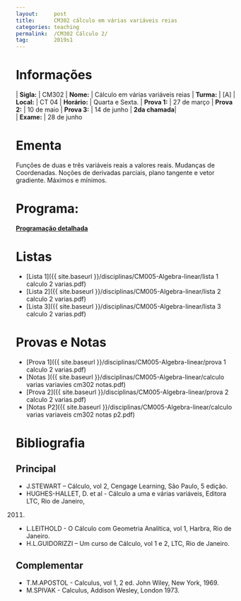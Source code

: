 ```yaml
---
layout:     post
title:      CM302 cálculo em várias variáveis reias
categories: teaching
permalink:  /CM302 Cálculo 2/
tag:        2019s1
---
```


# Informações

  | **Sigla:**   | CM302
  | **Nome:**    | Cálculo em várias variáveis reias
  | **Turma:**   | [A]
  | **Local:**   | CT 04
  | **Horário:** | Quarta e Sexta. 
  | **Prova 1:** | 27 de março
  | **Prova 2:** | 10 de maio
  | **Prova 3:** | 14 de junho
  | **2da chamada**|  
  | **Exame:**   | 28 de junho

# Ementa

  Funções de duas e três variáveis reais a valores reais. Mudanças de Coordenadas. Noções
de derivadas parciais, plano tangente e vetor gradiente. Máximos e mínimos. 

# Programa:
  
  **[Programação detalhada](http://www.mat.ufpr.br/documentos/programas/CM302.pdf)**
  
# Listas
  - [Lista 1]({{ site.baseurl }}/disciplinas/CM005-Algebra-linear/lista 1 calculo 2 varias.pdf)
  - [Lista 2]({{ site.baseurl }}/disciplinas/CM005-Algebra-linear/lista 2 calculo 2 varias.pdf)
  - [Lista 3]({{ site.baseurl }}/disciplinas/CM005-Algebra-linear/lista 3 calculo 2 varias.pdf)
  
# Provas e Notas 
  - [Prova 1]({{ site.baseurl }}/disciplinas/CM005-Algebra-linear/prova 1 calculo 2 varias.pdf)
  - [Notas ]({{ site.baseurl }}/disciplinas/CM005-Algebra-linear/calculo varias variavies cm302 notas.pdf)
  - [Prova 2]({{ site.baseurl }}/disciplinas/CM005-Algebra-linear/prova 2 calculo 2 varias.pdf)
  - [Notas P2]({{ site.baseurl }}/disciplinas/CM005-Algebra-linear/calculo varias variaveis cm302 notas p2.pdf)

# Bibliografia

## Principal 

- J.STEWART – Cálculo, vol 2, Cengage Learning, São Paulo, 5 edição. 
- HUGHES-HALLET, D. et al - Cálculo a uma e várias variáveis, Editora LTC, Rio de Janeiro,
2011. 
- L.LEITHOLD - O Cálculo com Geometria Analítica, vol 1, Harbra, Rio de Janeiro.
- H.L.GUIDORIZZI – Um curso de Cálculo, vol 1 e 2, LTC, Rio de Janeiro.  

## Complementar

- T.M.APOSTOL - Calculus, vol 1, 2 ed. John Wiley, New York, 1969.
- M.SPIVAK - Calculus, Addison Wesley, London 1973.
